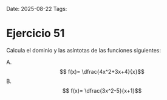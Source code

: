 Date: 2025-08-22
Tags: 

# Ejercicio 51

 
Calcula el dominio y las asíntotas de las funciones siguientes:




A.   $$ f(x)= \dfrac{4x^2+3x+4}{x}$$ 
B.   $$ f(x)= \dfrac{3x^2-5}{x+1}$$ 
